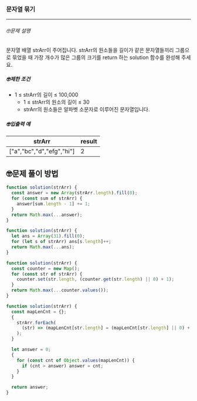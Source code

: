 ### 문자열 묶기

---

###### 🤓문제 설명

문자열 배열 strArr이 주어집니다. strArr의 원소들을 길이가 같은 문자열들끼리 그룹으로 묶었을 때 가장 개수가 많은 그룹의 크기를 return 하는 solution 함수를 완성해 주세요.

##### 🤓제한 조건

- 1 ≤ strArr의 길이 ≤ 100,000
  - 1 ≤ strArr의 원소의 길이 ≤ 30
  - strArr의 원소들은 알파벳 소문자로 이루어진 문자열입니다.

##### 🤓입출력 예

| strArr                    | result |
| ------------------------- | ------ |
| ["a","bc","d","efg","hi"] | 2      |

## 🤓문제 풀이 방법

```javascript
function solution(strArr) {
  const answer = new Array(strArr.length).fill(0);
  for (const sum of strArr) {
    answer[sum.length - 1] += 1;
  }
  return Math.max(...answer);
}
```

```javascript
function solution(strArr) {
  let ans = Array(31).fill(0);
  for (let s of strArr) ans[s.length]++;
  return Math.max(...ans);
}
```

```javascript
function solution(strArr) {
  const counter = new Map();
  for (const str of strArr) {
    counter.set(str.length, (counter.get(str.length) || 0) + 1);
  }
  return Math.max(...counter.values());
}
```

```javascript
function solution(strArr) {
  const mapLenCnt = {};
  {
    strArr.forEach(
      (str) => (mapLenCnt[str.length] = (mapLenCnt[str.length] || 0) + 1)
    );
  }

  let answer = 0;
  {
    for (const cnt of Object.values(mapLenCnt)) {
      if (cnt > answer) answer = cnt;
    }
  }

  return answer;
}
```
